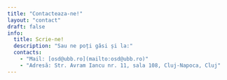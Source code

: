 ```yaml
---
title: "Contacteaza-ne!"
layout: "contact"
draft: false
info:
  title: Scrie-ne!
  description: "Sau ne poți găsi și la:"
  contacts:
    - "Mail: [osd@ubb.ro](mailto:osd@ubb.ro)"
    - "Adresă: Str. Avram Iancu nr. 11, sala 108, Cluj-Napoca, Cluj"
---
```

